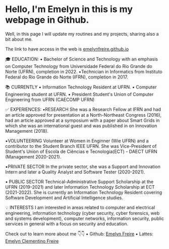 <h1> Hello, I'm Emelyn in this is my webpage in Github. </h1>

Well, in this page I will update my routines and my projects, sharing also a bit about me.


The link to have access in the web is <a href="https://emelynfreire.github.io/"> emelynfreire.github.io</a>

🎓 EDUCATION:
▪️ Bachelor of Science and Technology with an emphasis on Computer Technology from Universidade Federal do Rio Grande do Norte (UFRN), completion in 2022.
▪️Technician in Informatics from Instituto Federal do Rio Grande do Norte (IFRN), completion in 2017.

📚 CURRENTLY
▪️ Information Technology Resident at UFRN.
▪️ Computer Engineering student at UFRN.
▪️ President Student's Union of Computer Engineering from UFRN (CAECOMP UFRN)

✅ EXPERIENCES:
▪️RESEARCH
She was a Research Fellow at IFRN and had an article approved for presentation at a North-Northeast Congress (2016), had an article approved at a symposium with a paper about Smart Grids in which she was an international guest and was published in on Innovation Management (2018).

▪️VOLUNTEERING
Volunteer at Women in Enginner (Wie UFRN) and a contributor to the Student Branch IEEE UFRN. She was Vice-President of Student's Union of Escola de Ciências e Tecnologia(ECT) - DAECT UFRN (Management 2020-2021).

▪️PRIVATE SECTOR
In the private sector, she was a Support and Innovation Intern and later a Quality Analyst and Software Tester (2020-2021).

▪️ PUBLIC SECTOR
Technical-Administrative Support Scholarship at the UFRN (2019-2021) and later Information Technology Scholarship at ECT (2021-2022). She is currently an Information Technology Resident covering Software Development and Artificial Intelligence studies.

💡 INTERESTS
I am interested in areas related to computer and electrical engineering, information technology (cyber security, cyber forensics, web and systems development), computer networks, information security, public services in general with a focus on security and education.

Check out to learn more about me 👇👇
▪️ Github: <a href="https://www.linkedin.com/in/emelynfreire/?locale=en_US"> Emelyn Freire</a>
▪️ Lattes: <a href="http://lattes.cnpq.br/5550751375072714"> Emelyn Clementino Freire</a>
